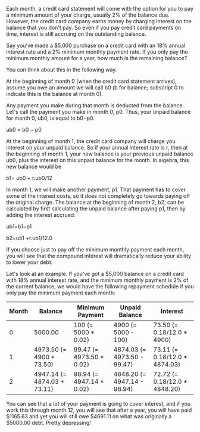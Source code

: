 Each month, a credit card statement will come with the option for you to pay a minimum amount of your charge, usually 2% of the balance due. However, the credit card company earns money by charging interest on the balance that you don't pay. So even if you pay credit card payments on time, interest is still accruing on the outstanding balance.

Say you've made a $5,000 purchase on a credit card with an 18% annual interest rate and a 2% minimum monthly payment rate. If you only pay the minimum monthly amount for a year, how much is the remaining balance?

You can think about this in the following way.

At the beginning of month 0 (when the credit card statement arrives), assume you owe an amount we will call b0 (b for balance; subscript 0 to indicate this is the balance at month 0).

Any payment you make during that month is deducted from the balance. Let's call the payment you make in month 0, p0. Thus, your unpaid balance for month 0, ub0, is equal to b0−p0.

ub0 = b0 − p0

At the beginning of month 1, the credit card company will charge you interest on your unpaid balance. So if your annual interest rate is r, then at the beginning of month 1, your new balance is your previous unpaid balance ub0, plus the interest on this unpaid balance for the month. In algebra, this new balance would be

b1= ub0 + r.ub0/12

In month 1, we will make another payment, p1. That payment has to cover some of the interest costs, so it does not completely go towards paying off the original charge. The balance at the beginning of month 2, b2, can be calculated by first calculating the unpaid balance after paying p1, then by adding the interest accrued:

ub1=b1−p1

b2=ub1 +r.ub1/12.0

If you choose just to pay off the minimum monthly payment each month, you will see that the compound interest will dramatically reduce your ability to lower your debt.

Let's look at an example. If you've got a $5,000 balance on a credit card with 18% annual interest rate, and the minimum monthly payment is 2% of the current balance, we would have the following repayment schedule if you only pay the minimum payment each month:

Month | Balance | Minimum Payment | Unpaid Balance | Interest
---|---|---|---|---
0|5000.00|100 (= 5000 * 0.02)|4900 (= 5000 - 100)|73.50 (= 0.18/12.0 * 4900)
1|4973.50 (= 4900 + 73.50)|99.47 (= 4973.50 * 0.02)|4874.03 (= 4973.50 - 99.47)|73.11 (= 0.18/12.0 * 4874.03)
2|4947.14 (= 4874.03 + 73.11)|98.94 (= 4947.14 * 0.02)|4848.20 (= 4947.14 - 98.94)|72.72 (= 0.18/12.0 * 4848.20)


You can see that a lot of your payment is going to cover interest, and if you work this through month 12, you will see that after a year, you will have paid $1165.63 and yet you will still owe $4691.11 on what was originally a $5000.00 debt. Pretty depressing!